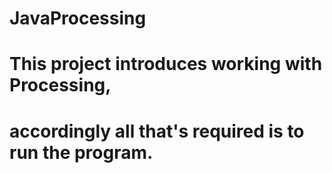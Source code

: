 # JavaProcessing
#
# This project introduces working with Processing,
# accordingly all that's required is to run the program.
#
